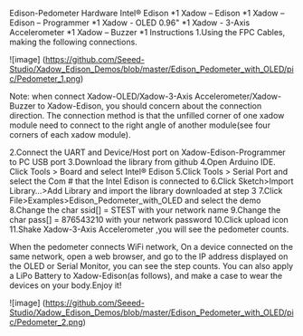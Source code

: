 Edison-Pedometer
Hardware
Intel® Edison *1
Xadow – Edison *1
Xadow – Edison – Programmer *1
Xadow - OLED 0.96" *1
Xadow - 3-Axis Accelerometer *1
Xadow – Buzzer *1
Instructions
1.Using the FPC Cables, making the following connections.

![image] (https://github.com/Seeed-Studio/Xadow_Edison_Demos/blob/master/Edison_Pedometer_with_OLED/pic/Pedometer_1.png)

Note: when connect Xadow-OLED/Xadow-3-Axis Accelerometer/Xadow-Buzzer to Xadow-Edison, you should concern about the connection direction. The connection method is that the unfilled corner of one xadow module need to connect to the right angle of another module(see four corners of each xadow module).

2.Connect the UART and Device/Host port on Xadow-Edison-Programmer to PC USB port
3.Download the library from github
4.Open Arduino IDE. Click Tools > Board and select Intel® Edison
5.Click Tools > Serial Port and select the Com # that the Intel Edison is connected to
6.Click Sketch>Import Library…>Add Library and import the library downloaded at step 3
7.Click File>Examples>Edison_Pedometer_with_OLED and select the demo
8.Change the char ssid[] = STEST with your network name
9.Change the char pass[] = 876543210 with your network password
10.Click upload icon
11.Shake Xadow-3-Axis Accelerometer ,you will see the pedometer counts.

When the pedometer connects WiFi network, On a device connected on the same network, open a web browser, and go to the IP address displayed on the OLED or Serial Monitor, you can see the step counts.
You can also apply a LiPo Battery to Xadow-Edison(as follows), and make a case to wear the devices on your body.Enjoy it!

![image] (https://github.com/Seeed-Studio/Xadow_Edison_Demos/blob/master/Edison_Pedometer_with_OLED/pic/Pedometer_2.png)